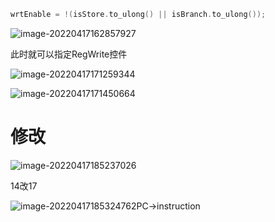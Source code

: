 ```c++
wrtEnable = !(isStore.to_ulong() || isBranch.to_ulong()); 
```

![image-20220417162857927](C:\Users\14335\AppData\Roaming\Typora\typora-user-images\image-20220417162857927.png)

此时就可以指定RegWrite控件



![image-20220417171259344](C:\Users\14335\AppData\Roaming\Typora\typora-user-images\image-20220417171259344.png)



![image-20220417171450664](C:\Users\14335\AppData\Roaming\Typora\typora-user-images\image-20220417171450664.png)





# 修改

![image-20220417185237026](C:\Users\14335\AppData\Roaming\Typora\typora-user-images\image-20220417185237026.png)

14改17

![image-20220417185324762](C:\Users\14335\AppData\Roaming\Typora\typora-user-images\image-20220417185324762.png)PC->instruction